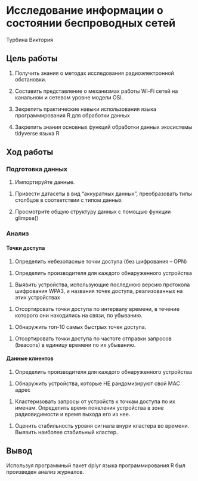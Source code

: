 # Исследование информации о состоянии беспроводных сетей
Турбина Виктория

## Цель работы

1.  Получить знания о методах исследования радиоэлектронной обстановки.

2.  Составить представление о механизмах работы Wi-Fi сетей на канальном
    и сетевом уровне модели OSI.

3.  Зекрепить практические навыки использования языка программирования R
    для обработки данных

4.  Закрепить знания основных функций обработки данных экосистемы
    tidyverse языка R

## Ход работы

### Подготовка данных

1.  Импортируйте данные.

<!-- -->

1.  Привести датасеты в вид “аккуратных данных”, преобразовать типы
    столбцов в соответствии с типом данных

2.  Просмотрите общую структуру данных с помощью функции glimpse()

### Анализ

#### Точки доступа

1.  Определить небезопасные точки доступа (без шифрования – OPN)

<!-- -->

1.  Определить производителя для каждого обнаруженного устройства

<!-- -->

1.  Выявить устройства, использующие последнюю версию протокола
    шифрования WPA3, и названия точек доступа, реализованных на этих
    устройствах

<!-- -->

1.  Отсортировать точки доступа по интервалу времени, в течение которого
    они находились на связи, по убыванию.

<!-- -->

1.  Обнаружить топ-10 самых быстрых точек доступа.

<!-- -->

1.  Отсортировать точки доступа по частоте отправки запросов (beacons) в
    единицу времени по их убыванию.

#### Данные клиентов

1.  Определить производителя для каждого обнаруженного устройства

<!-- -->

1.  Обнаружить устройства, которые НЕ рандомизируют свой MAC адрес

<!-- -->

1.  Кластеризовать запросы от устройств к точкам доступа по их именам.
    Определить время появления устройства в зоне радиовидимости и время
    выхода его из нее.

<!-- -->

1.  Оценить стабильность уровня сигнала внури кластера во времени.
    Выявить наиболее стабильный кластер.

## Вывод

Используя программный пакет dplyr языка программирования R был
произведен анализ журналов.
